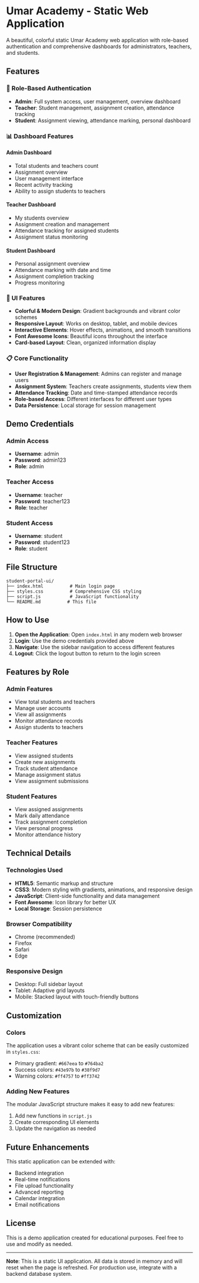 # Umar Academy - Static Web Application

A beautiful, colorful static Umar Academy web application with role-based authentication and comprehensive dashboards for administrators, teachers, and students.

## Features

### 🔐 Role-Based Authentication
- **Admin**: Full system access, user management, overview dashboard
- **Teacher**: Student management, assignment creation, attendance tracking
- **Student**: Assignment viewing, attendance marking, personal dashboard

### 📊 Dashboard Features

#### Admin Dashboard
- Total students and teachers count
- Assignment overview
- User management interface
- Recent activity tracking
- Ability to assign students to teachers

#### Teacher Dashboard
- My students overview
- Assignment creation and management
- Attendance tracking for assigned students
- Assignment status monitoring

#### Student Dashboard
- Personal assignment overview
- Attendance marking with date and time
- Assignment completion tracking
- Progress monitoring

### 🎨 UI Features
- **Colorful & Modern Design**: Gradient backgrounds and vibrant color schemes
- **Responsive Layout**: Works on desktop, tablet, and mobile devices
- **Interactive Elements**: Hover effects, animations, and smooth transitions
- **Font Awesome Icons**: Beautiful icons throughout the interface
- **Card-based Layout**: Clean, organized information display

### 📋 Core Functionality
- **User Registration & Management**: Admins can register and manage users
- **Assignment System**: Teachers create assignments, students view them
- **Attendance Tracking**: Date and time-stamped attendance records
- **Role-based Access**: Different interfaces for different user types
- **Data Persistence**: Local storage for session management

## Demo Credentials

### Admin Access
- **Username**: admin
- **Password**: admin123
- **Role**: admin

### Teacher Access
- **Username**: teacher
- **Password**: teacher123
- **Role**: teacher

### Student Access
- **Username**: student
- **Password**: student123
- **Role**: student

## File Structure

```
student-portal-ui/
├── index.html          # Main login page
├── styles.css          # Comprehensive CSS styling
├── script.js           # JavaScript functionality
└── README.md          # This file
```

## How to Use

1. **Open the Application**: Open `index.html` in any modern web browser
2. **Login**: Use the demo credentials provided above
3. **Navigate**: Use the sidebar navigation to access different features
4. **Logout**: Click the logout button to return to the login screen

## Features by Role

### Admin Features
- View total students and teachers
- Manage user accounts
- View all assignments
- Monitor attendance records
- Assign students to teachers

### Teacher Features
- View assigned students
- Create new assignments
- Track student attendance
- Manage assignment status
- View assignment submissions

### Student Features
- View assigned assignments
- Mark daily attendance
- Track assignment completion
- View personal progress
- Monitor attendance history

## Technical Details

### Technologies Used
- **HTML5**: Semantic markup and structure
- **CSS3**: Modern styling with gradients, animations, and responsive design
- **JavaScript**: Client-side functionality and data management
- **Font Awesome**: Icon library for better UX
- **Local Storage**: Session persistence

### Browser Compatibility
- Chrome (recommended)
- Firefox
- Safari
- Edge

### Responsive Design
- Desktop: Full sidebar layout
- Tablet: Adaptive grid layouts
- Mobile: Stacked layout with touch-friendly buttons

## Customization

### Colors
The application uses a vibrant color scheme that can be easily customized in `styles.css`:
- Primary gradient: `#667eea` to `#764ba2`
- Success colors: `#43e97b` to `#38f9d7`
- Warning colors: `#ff4757` to `#ff3742`

### Adding New Features
The modular JavaScript structure makes it easy to add new features:
1. Add new functions in `script.js`
2. Create corresponding UI elements
3. Update the navigation as needed

## Future Enhancements

This static application can be extended with:
- Backend integration
- Real-time notifications
- File upload functionality
- Advanced reporting
- Calendar integration
- Email notifications

## License

This is a demo application created for educational purposes. Feel free to use and modify as needed.

---

**Note**: This is a static UI application. All data is stored in memory and will reset when the page is refreshed. For production use, integrate with a backend database system. 